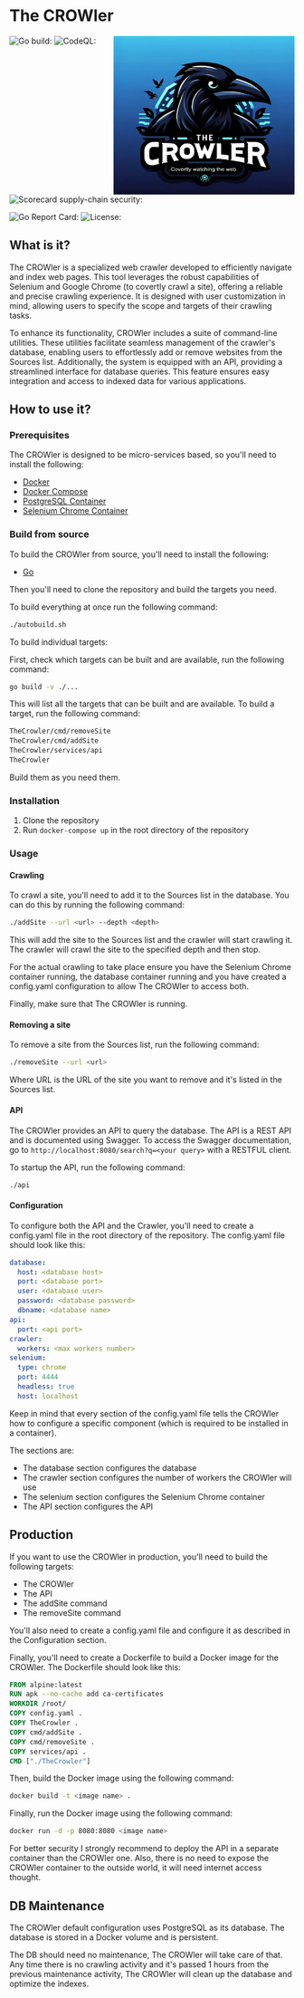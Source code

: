 # The CROWler

<img align="right" width="320" height="280" src="/images/TheCROWler_v1JPG.jpg">

![Go build: ](https://github.com/pzaino/TheCROWler/actions/workflows/go.yml/badge.svg)
![CodeQL: ](https://github.com/pzaino/TheCROWler/actions/workflows/github-code-scanning/codeql/badge.svg)
![Scorecard supply-chain security: ](https://github.com/pzaino/TheCROWler/actions/workflows/scorecard.yml/badge.svg)
<!-- ![Docker build: ]() -->
![Go Report Card: ](https://goreportcard.com/badge/github.com/pzaino/TheCROWler)
![License: ](https://img.shields.io/github/license/pzaino/TheCROWler)

## What is it?

The CROWler is a specialized web crawler developed to efficiently navigate and
index web pages. This tool leverages the robust capabilities of Selenium and
Google Chrome (to covertly crawl a site), offering a reliable and precise
crawling experience. It is designed with user customization in mind, allowing
users to specify the scope and targets of their crawling tasks.

To enhance its functionality, CROWler includes a suite of command-line
utilities. These utilities facilitate seamless management of the crawler's
database, enabling users to effortlessly add or remove websites from the
Sources list. Additionally, the system is equipped with an API, providing a
streamlined interface for database queries. This feature ensures easy integration
and access to indexed data for various applications.

## How to use it?

### Prerequisites

The CROWler is designed to be micro-services based, so you'll need to install the
following:

- [Docker](https://docs.docker.com/install/)
- [Docker Compose](https://docs.docker.com/compose/install/)
- [PostgreSQL Container](https://hub.docker.com/_/postgres)
- [Selenium Chrome Container](https://hub.docker.com/r/selenium/standalone-chrome)

### Build from source

To build the CROWler from source, you'll need to install the following:

- [Go](https://golang.org/doc/install)

Then you'll need to clone the repository and build the targets you need.

To build everything at once run the following command:

```bash
./autobuild.sh
```

To build individual targets:

First, check which targets can be built and are available, run the following
command:

```bash
go build -v ./...
```

This will list all the targets that can be built and are available. To build a target,
run the following command:

```bash
TheCrowler/cmd/removeSite
TheCrowler/cmd/addSite
TheCrowler/services/api
TheCrowler
```

Build them as you need them.

### Installation

1. Clone the repository
2. Run `docker-compose up` in the root directory of the repository

### Usage

#### Crawling

To crawl a site, you'll need to add it to the Sources list in the database. You
can do this by running the following command:

```bash
./addSite --url <url> --depth <depth>
```

This will add the site to the Sources list and the crawler will start crawling
it. The crawler will crawl the site to the specified depth and then stop.

For the actual crawling to take place ensure you have the Selenium Chrome container
running, the database container running and you have created a config.yaml configuration
to allow The CROWler to access both.

Finally, make sure that The CROWler is running.

#### Removing a site

To remove a site from the Sources list, run the following command:

```bash
./removeSite --url <url>
```

Where URL is the URL of the site you want to remove and it's listed in the Sources
list.

#### API

The CROWler provides an API to query the database. The API is a REST API and is
documented using Swagger. To access the Swagger documentation, go to
`http://localhost:8080/search?q=<your query>` with a RESTFUL client.

To startup the API, run the following command:

```bash
./api
```

#### Configuration

To configure both the API and the Crawler, you'll need to create a config.yaml
file in the root directory of the repository. The config.yaml file should look
like this:

```yaml
database:
  host: <database host>
  port: <database port>
  user: <database user>
  password: <database password>
  dbname: <database name>
api:
  port: <api port>
crawler:
  workers: <max workers number>
selenium:
  type: chrome
  port: 4444
  headless: true
  host: localhost
```

Keep in mind that every section of the config.yaml file tells the CROWler how to
configure a specific component (which is required to be installed in a container).

The sections are:

- The database section configures the database
- The crawler section configures the number of workers the CROWler will use
- The selenium section configures the Selenium Chrome container
- The API section configures the API

## Production

If you want to use the CROWler in production, you'll need to build the following
targets:

- The CROWler
- The API
- The addSite command
- The removeSite command

You'll also need to create a config.yaml file and configure it as described in the
Configuration section.

Finally, you'll need to create a Dockerfile to build a Docker image for the CROWler.
The Dockerfile should look like this:

```Dockerfile
FROM alpine:latest
RUN apk --no-cache add ca-certificates
WORKDIR /root/
COPY config.yaml .
COPY TheCrowler .
COPY cmd/addSite .
COPY cmd/removeSite .
COPY services/api .
CMD ["./TheCrowler"]
```

Then, build the Docker image using the following command:

```bash
docker build -t <image name> .
```

Finally, run the Docker image using the following command:

```bash
docker run -d -p 8080:8080 <image name>
```

For better security I strongly recommend to deploy the API in a separate container
than the CROWler one. Also, there is no need to expose the CROWler container to the
outside world, it will need internet access thought.

## DB Maintenance

The CROWler default configuration uses PostgreSQL as its database. The database is
stored in a Docker volume and is persistent.

The DB should need no maintenance, The CROWler will take care of that. Any time there
is no crawling activity and it's passed 1 hours from the previous maintenance activity,
The CROWler will clean up the database and optimize the indexes.
